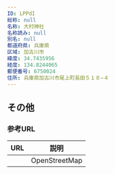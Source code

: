 ```yaml
---
ID: LPPdI
総称: null
名称: 大村神社
名称読み: null
別名: null
都道府県: 兵庫県
区域: 加古川市
緯度: 34.7435956
経度: 134.8244065
郵便番号: 6750024
住所: 兵庫県加古川市尾上町長田５１８−４
---
```


## その他

### 参考URL

| URL | 説明          |
| --- | ------------- |
|     | OpenStreetMap |
